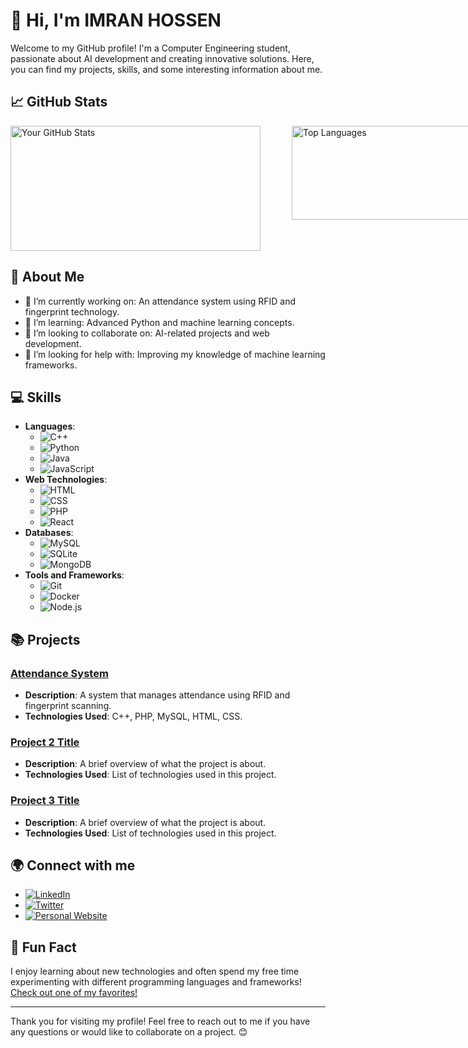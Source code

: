 # 👋 Hi, I'm IMRAN HOSSEN

Welcome to my GitHub profile! I'm a Computer Engineering student, passionate about AI development and creating innovative solutions. Here, you can find my projects, skills, and some interesting information about me.

## 📈 GitHub Stats
<div style="display: flex; justify-content: space-between; width: 800px;">
  <img src="https://github-readme-stats.vercel.app/api?username=imranhossenme&show_icons=true&theme=radical" width="400" height="200" alt="Your GitHub Stats" />
  <img src="https://github-readme-stats.vercel.app/api/top-langs/?username=imranhossenme&layout=compact&show_icons=true&theme=radical" width="350" height="150" alt="Top Languages" />
</div>


## 🌱 About Me
- 🔭 I’m currently working on: An attendance system using RFID and fingerprint technology.
- 🌱 I’m learning: Advanced Python and machine learning concepts.
- 👯 I’m looking to collaborate on: AI-related projects and web development.
- 🤔 I’m looking for help with: Improving my knowledge of machine learning frameworks.

## 💻 Skills
- **Languages**: 
  - ![C++](https://img.shields.io/badge/-C++-00599C?logo=cplusplus) 
  - ![Python](https://img.shields.io/badge/-Python-3776AB?logo=python) 
  - ![Java](https://img.shields.io/badge/-Java-007396?logo=java) 
  - ![JavaScript](https://img.shields.io/badge/-JavaScript-F7DF1E?logo=javascript)
- **Web Technologies**: 
  - ![HTML](https://img.shields.io/badge/-HTML-E34F26?logo=html5) 
  - ![CSS](https://img.shields.io/badge/-CSS-1572B6?logo=css3) 
  - ![PHP](https://img.shields.io/badge/-PHP-777BB4?logo=php) 
  - ![React](https://img.shields.io/badge/-React-61DAFB?logo=react)
- **Databases**: 
  - ![MySQL](https://img.shields.io/badge/-MySQL-4479A1?logo=mysql) 
  - ![SQLite](https://img.shields.io/badge/-SQLite-003B57?logo=sqlite) 
  - ![MongoDB](https://img.shields.io/badge/-MongoDB-47A248?logo=mongodb)
- **Tools and Frameworks**: 
  - ![Git](https://img.shields.io/badge/-Git-F05032?logo=git) 
  - ![Docker](https://img.shields.io/badge/-Docker-2496ED?logo=docker) 
  - ![Node.js](https://img.shields.io/badge/-Node.js-339933?logo=node.js)

## 📚 Projects
### [Attendance System](link-to-project)
- **Description**: A system that manages attendance using RFID and fingerprint scanning.
- **Technologies Used**: C++, PHP, MySQL, HTML, CSS.

### [Project 2 Title](link-to-project)
- **Description**: A brief overview of what the project is about.
- **Technologies Used**: List of technologies used in this project.

### [Project 3 Title](link-to-project)
- **Description**: A brief overview of what the project is about.
- **Technologies Used**: List of technologies used in this project.

## 🌍 Connect with me
- [![LinkedIn](https://img.shields.io/badge/-LinkedIn-0077B5?logo=linkedin&logoColor=white)](https://www.linkedin.com/in/imranhossenme)
- [![Twitter](https://img.shields.io/badge/-Twitter-1DA1F2?logo=twitter&logoColor=white)](https://www.x.com/imranhossenme)
- [![Personal Website](https://img.shields.io/badge/-Website-000000?logo=githubpages&logoColor=white)](https://www.imranhossen.me)

## 🎉 Fun Fact
I enjoy learning about new technologies and often spend my free time experimenting with different programming languages and frameworks! [Check out one of my favorites!](link-to-your-favorite-project-or-resource)

---
Thank you for visiting my profile! Feel free to reach out to me if you have any questions or would like to collaborate on a project. 😊
